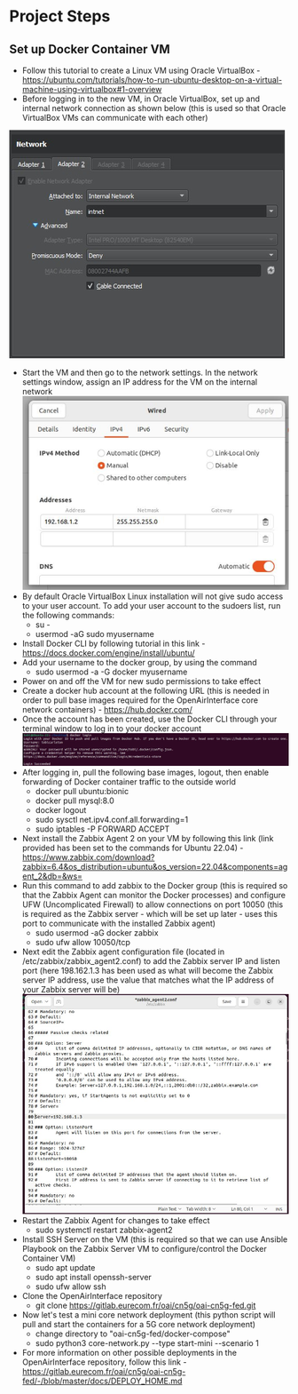 # Project Steps

## Set up Docker Container VM

* Follow this tutorial to create a Linux VM using Oracle VirtualBox - https://ubuntu.com/tutorials/how-to-run-ubuntu-desktop-on-a-virtual-machine-using-virtualbox#1-overview
* Before logging in to the new VM, in Oracle VirtualBox, set up and internal network connection as shown below (this is used so that Oracle VirtualBox VMs can communicate with each other)

![](../screenshots/zabbix-install/agent-pc/internal-network-connection.jpg)
* Start the VM and then go to the network settings. In the network settings window, assign an IP address for the VM on the internal network
![](../screenshots/zabbix-install/agent-pc/assign-internal-network-ip-address.JPG)
* By default Oracle VirtualBox Linux installation will not give sudo access to your user account. To add your user account to the sudoers list, run the following commands:
    * su -
    * usermod -aG sudo myusername
* Install Docker CLI by following tutorial in this link - https://docs.docker.com/engine/install/ubuntu/
* Add your username to the docker group, by using the command
    * sudo usermod -a -G docker myusername
* Power on and off the VM for new sudo permissions to take effect
* Create a docker hub account at the following URL (this is needed in order to pull base images required for the OpenAirInterface core network containers) - https://hub.docker.com/
* Once the account has been created, use the Docker CLI through your terminal window to log in to your docker account
![](../screenshots/zabbix-install/agent-pc/docker-login.jpg)
* After logging in, pull the following base images, logout, then enable forwarding of Docker container traffic to the outside world
    * docker pull ubuntu:bionic
    * docker pull mysql:8.0
    * docker logout
    * sudo sysctl net.ipv4.conf.all.forwarding=1
    * sudo iptables -P FORWARD ACCEPT
* Next install the Zabbix Agent 2 on your VM by following this link (link provided has been set to the commands for Ubuntu 22.04) - https://www.zabbix.com/download?zabbix=6.4&os_distribution=ubuntu&os_version=22.04&components=agent_2&db=&ws=
* Run this command to add zabbix to the Docker group (this is required so that the Zabbix Agent can monitor the Docker processes) and configure UFW (Uncomplicated Firewall) to allow connections on port 10050 (this is required as the Zabbix server - which will be set up later - uses this port to communicate with the installed Zabbix agent)
    * sudo usermod -aG docker zabbix
    * sudo ufw allow 10050/tcp
* Next edit the Zabbix agent configuration file (located in /etc/zabbix/zabbix_agent2.conf) to add the Zabbix server IP and listen port (here 198.162.1.3 has been used as what will become the Zabbix server IP address, use the value that matches what the IP address of your Zabbix server will be)
![](../screenshots/zabbix-install/agent-pc/edit-zabbix-agent-conf-file.JPG)
* Restart the Zabbix Agent for changes to take effect
    * sudo systemctl restart zabbix-agent2
* Install SSH Server on the VM (this is required so that we can use Ansible Playbook on the Zabbix Server VM to configure/control the Docker Container VM)
    * sudo apt update
    * sudo apt install openssh-server
    * sudo ufw allow ssh
* Clone the OpenAirInterface repository
    * git clone https://gitlab.eurecom.fr/oai/cn5g/oai-cn5g-fed.git
* Now let's test a mini core network deployment (this python script will pull and start the containers for a 5G core network deployment)
    * change directory to "oai-cn5g-fed/docker-compose"
    * sudo python3 core-network.py --type start-mini --scenario 1
* For more information on other possible deployments in the OpenAirInterface repository, follow this link - https://gitlab.eurecom.fr/oai/cn5g/oai-cn5g-fed/-/blob/master/docs/DEPLOY_HOME.md
